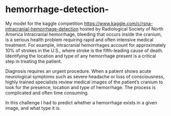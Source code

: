 # hemorrhage-detection-
My model for the kaggle competition https://www.kaggle.com/c/rsna-intracranial-hemorrhage-detection hosted by Radiological Society of North America
Intracranial hemorrhage, bleeding that occurs inside the cranium, is a serious health problem requiring rapid and often intensive medical treatment. For example, intracranial hemorrhages account for approximately 10% of strokes in the U.S., where stroke is the fifth-leading cause of death. Identifying the location and type of any hemorrhage present is a critical step in treating the patient.

Diagnosis requires an urgent procedure. When a patient shows acute neurological symptoms such as severe headache or loss of consciousness, highly trained specialists review medical images of the patient’s cranium to look for the presence, location and type of hemorrhage. The process is complicated and often time consuming.


In this challenge I had to predict whether a hemorrhage exists in a given image, and what type it is.

